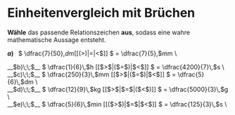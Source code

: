 <!--
version:  0.0.1

language: de

@style
input {
    text-align: center;
}

.flex-container {
    display: flex;
    flex-wrap: wrap;
    align-items: stretch;
    gap: 20px;
}

.flex-child {
    flex: 1;
    min-width: 350px;
    margin-right: 20px;
}

@media (max-width: 400px) {
    .flex-child {
        flex: 100%;
        margin-right: 0;
    }
}
@end

formula: \carry   \textcolor{red}{\scriptsize #1}
formula: \digit   \rlap{\carry{#1}}\phantom{#2}#2
formula: \permil  \text{‰}

import: https://raw.githubusercontent.com/LiaTemplates/Tikz-Jax/main/README.md

script: https://cdn.jsdelivr.net/gh/LiaTemplates/Tikz-Jax@main/dist/index.js


tags: Einheiten, Bruchrechnung, Länge, Masse, Zeit, mittel, normal, Angeben

comment: Welche angegebene Größe in Bruchdarstellung ist größer? Wähle das passende Relationszeichen.

author: Martin Lommatzsch

-->




# Einheitenvergleich mit Brüchen


**Wähle** das passende Relationszeichen **aus**, sodass eine wahre mathematische Aussage entsteht.



<section class="flex-container">

<div class="flex-child">

__$a)\;\;$__ $ \dfrac{7}{50}\,$dm [[($>$)|$=$|$<$]] $ = \dfrac{7}{5}\,$mm \

</div>
<div class="flex-child">
__$b)\;\;$__ $ \dfrac{1}{6}\,$h [[$>$|($=$)|$<$]] $ = \dfrac{4200}{7}\,$s \

</div>
<div class="flex-child">
__$c)\;\;$__ $ \dfrac{250}{3}\,$mm [[$>$|($=$)|$<$]] $ = \dfrac{5}{6}\,$dm \

</div>
<div class="flex-child">
__$d)\;\;$__ $ \dfrac{12}{9}\,$kg [[$>$|$=$|($<$)]] $ = \dfrac{5000}{3}\,$g \

</div>
<div class="flex-child">
__$e)\;\;$__ $ \dfrac{5}{6}\,$min [[($>$)|$=$|$<$]] $ = \dfrac{125}{3}\,$s \


</div>


</section>





